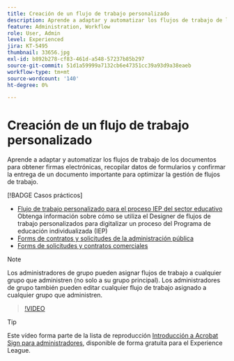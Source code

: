 ```yaml
---
title: Creación de un flujo de trabajo personalizado
description: Aprende a adaptar y automatizar los flujos de trabajo de los documentos para obtener rápidamente firmas electrónicas y recopilar datos de formularios
feature: Administration, Workflow
role: User, Admin
level: Experienced
jira: KT-5495
thumbnail: 33656.jpg
exl-id: b892b278-cf83-461d-a548-57237b85b297
source-git-commit: 51d1a59999a7132cb6e47351cc39a93d9a38eaeb
workflow-type: tm+mt
source-wordcount: '140'
ht-degree: 0%

---
```


# Creación de un flujo de trabajo personalizado

Aprende a adaptar y automatizar los flujos de trabajo de los documentos para obtener firmas electrónicas, recopilar datos de formularios y confirmar la entrega de un documento importante para optimizar la gestión de flujos de trabajo.

[!BADGE Casos prácticos]

* [Flujo de trabajo personalizado para el proceso IEP del sector educativo](https://experienceleague.adobe.com/docs/document-cloud-learn/sign-learning-hub/expand/recipes/edu/usecase-edu-iep.html?lang=en)
Obtenga información sobre cómo se utiliza el Designer de flujos de trabajo personalizados para digitalizar un proceso del Programa de educación individualizada (IEP)
* [Forms de contratos y solicitudes de la administración pública](https://experienceleague.adobe.com/docs/document-cloud-learn/sign-learning-hub/expand/recipes/gov/usecasegovcontracts.html?lang=en)
* [Forms de solicitudes y contratos comerciales](https://experienceleague.adobe.com/docs/document-cloud-learn/sign-learning-hub/expand/recipes/com/usecasecomcontracts.html?lang=en)

>[!NOTE]
>
Los administradores de grupo pueden asignar flujos de trabajo a cualquier grupo que administren (no solo a su grupo principal). Los administradores de grupo también pueden editar cualquier flujo de trabajo asignado a cualquier grupo que administren.

>[!VIDEO](https://video.tv.adobe.com/v/33656?quality=12&learn=on&hidetitle=true)

>[!TIP]
>
Este vídeo forma parte de la lista de reproducción [Introducción a Acrobat Sign para administradores](https://experienceleague.adobe.com/en/playlists/acrobat-sign-get-started-administrators), disponible de forma gratuita para el Experience League.
